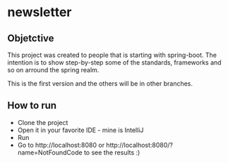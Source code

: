# newsletter

## Objetctive
This project was created to people that is starting with spring-boot. The intention is to show step-by-step some of the standards, frameworks and so on arround the spring realm.

This is the first version and the others will be in other branches.

## How to run

- Clone the project
- Open it in your favorite IDE - mine is IntelliJ
- Run
- Go to http://localhost:8080 or http://localhost:8080/?name=NotFoundCode to see the results :)
